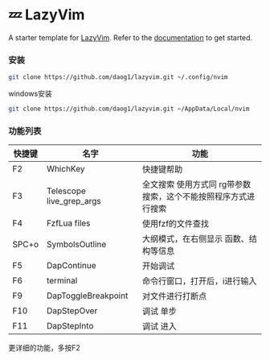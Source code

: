 # 💤 LazyVim

A starter template for [LazyVim](https://github.com/LazyVim/LazyVim).
Refer to the [documentation](https://lazyvim.github.io/installation) to get started.


### 安装

```sh
git clone https://github.com/daog1/lazyvim.git ~/.config/nvim
```
windows安装
```sh
git clone https://github.com/daog1/lazyvim.git ~/AppData/Local/nvim
```
### 功能列表

| 快捷键 | 名字 | 功能 |
|  ----  | ----  | ----  |
|F2 |WhichKey| 快捷键帮助|
|F3|Telescope live_grep_args|  全文搜索 使用方式同 rg带参数搜索，这个不能按照程序方式进行搜索|
|F4|FzfLua files | 使用fzf的文件查找 |
|SPC+o|SymbolsOutline| 大纲模式，在右侧显示 函数、结构等信息|
|F5|DapContinue| 开始调试 |
|F6|terminal| 命令行窗口，打开后，i进行输入 |
|F9|DapToggleBreakpoint| 对文件进行打断点 |
|F10|DapStepOver| 调试 单步 |
|F11|DapStepInto| 调试 进入 |


更详细的功能，多按F2
